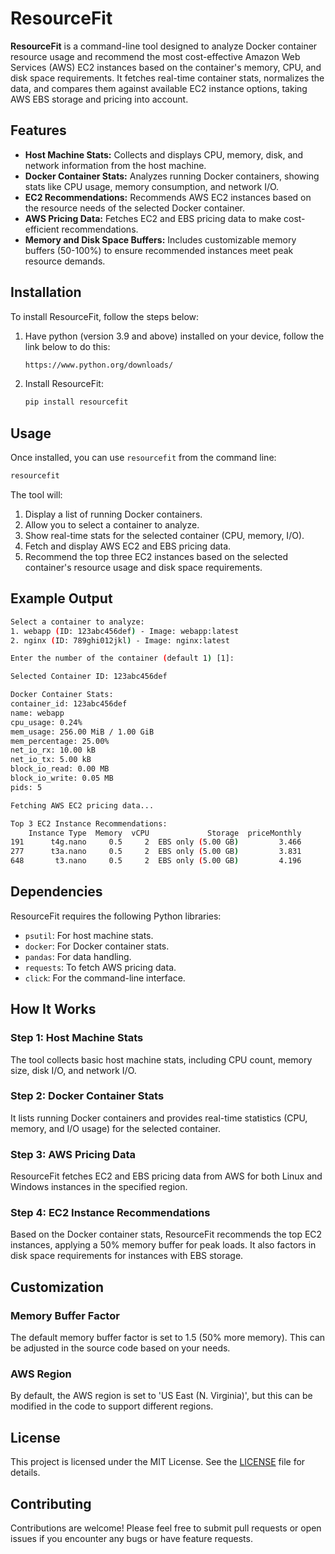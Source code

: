 
# ResourceFit

**ResourceFit** is a command-line tool designed to analyze Docker container resource usage and recommend the most cost-effective Amazon Web Services (AWS) EC2 instances based on the container's memory, CPU, and disk space requirements. It fetches real-time container stats, normalizes the data, and compares them against available EC2 instance options, taking AWS EBS storage and pricing into account.

## Features

- **Host Machine Stats:** Collects and displays CPU, memory, disk, and network information from the host machine.
- **Docker Container Stats:** Analyzes running Docker containers, showing stats like CPU usage, memory consumption, and network I/O.
- **EC2 Recommendations:** Recommends AWS EC2 instances based on the resource needs of the selected Docker container.
- **AWS Pricing Data:** Fetches EC2 and EBS pricing data to make cost-efficient recommendations.
- **Memory and Disk Space Buffers:** Includes customizable memory buffers (50-100%) to ensure recommended instances meet peak resource demands.

## Installation

To install ResourceFit, follow the steps below:

1. Have python (version 3.9 and above) installed on your device, follow the link below to do this:

    ```bash
    https://www.python.org/downloads/
    ```

2. Install ResourceFit:

    ```bash
    pip install resourcefit
    ```

## Usage

Once installed, you can use `resourcefit` from the command line:

```bash
resourcefit
```

The tool will:

1. Display a list of running Docker containers.
2. Allow you to select a container to analyze.
3. Show real-time stats for the selected container (CPU, memory, I/O).
4. Fetch and display AWS EC2 and EBS pricing data.
5. Recommend the top three EC2 instances based on the selected container's resource usage and disk space requirements.

## Example Output

```bash
Select a container to analyze:
1. webapp (ID: 123abc456def) - Image: webapp:latest
2. nginx (ID: 789ghi012jkl) - Image: nginx:latest

Enter the number of the container (default 1) [1]:

Selected Container ID: 123abc456def

Docker Container Stats:
container_id: 123abc456def
name: webapp
cpu_usage: 0.24%
mem_usage: 256.00 MiB / 1.00 GiB
mem_percentage: 25.00%
net_io_rx: 10.00 kB
net_io_tx: 5.00 kB
block_io_read: 0.00 MB
block_io_write: 0.05 MB
pids: 5

Fetching AWS EC2 pricing data...

Top 3 EC2 Instance Recommendations:
    Instance Type  Memory  vCPU             Storage  priceMonthly
191      t4g.nano     0.5     2  EBS only (5.00 GB)         3.466
277      t3a.nano     0.5     2  EBS only (5.00 GB)         3.831
648       t3.nano     0.5     2  EBS only (5.00 GB)         4.196
```

## Dependencies

ResourceFit requires the following Python libraries:

- `psutil`: For host machine stats.
- `docker`: For Docker container stats.
- `pandas`: For data handling.
- `requests`: To fetch AWS pricing data.
- `click`: For the command-line interface.

## How It Works

### Step 1: Host Machine Stats
The tool collects basic host machine stats, including CPU count, memory size, disk I/O, and network I/O.

### Step 2: Docker Container Stats
It lists running Docker containers and provides real-time statistics (CPU, memory, and I/O usage) for the selected container.

### Step 3: AWS Pricing Data
ResourceFit fetches EC2 and EBS pricing data from AWS for both Linux and Windows instances in the specified region.

### Step 4: EC2 Instance Recommendations
Based on the Docker container stats, ResourceFit recommends the top EC2 instances, applying a 50% memory buffer for peak loads. It also factors in disk space requirements for instances with EBS storage.

## Customization

### Memory Buffer Factor
The default memory buffer factor is set to 1.5 (50% more memory). This can be adjusted in the source code based on your needs.

### AWS Region
By default, the AWS region is set to 'US East (N. Virginia)', but this can be modified in the code to support different regions.

## License

This project is licensed under the MIT License. See the [LICENSE](LICENSE) file for details.

## Contributing

Contributions are welcome! Please feel free to submit pull requests or open issues if you encounter any bugs or have feature requests.
